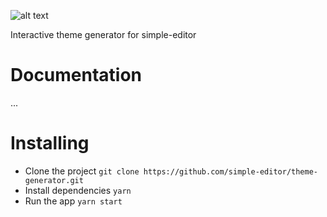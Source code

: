 ![alt text](https://image.ibb.co/nM0cBS/Logo.png "Simple")

Interactive theme generator for simple-editor

# Documentation
...

# Installing
- Clone the project `git clone https://github.com/simple-editor/theme-generator.git`
- Install dependencies `yarn`
- Run the app `yarn start`
